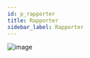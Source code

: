 ```yaml
---
id: p_rapporter
title: Rapporter
sidebar_label: Rapporter
---
```

![image](https://github.com/user-attachments/assets/dae945de-27d0-4ceb-89e9-ebd4b8525989)
